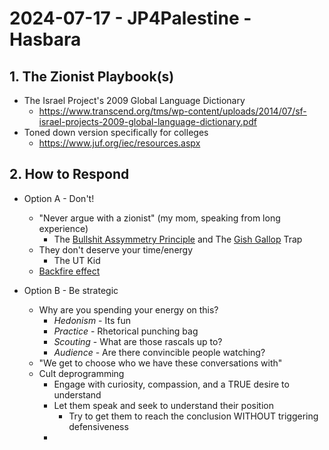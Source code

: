 # 2024-07-17 - JP4Palestine - Hasbara

## 1.  The Zionist Playbook(s)
- The Israel Project's 2009 Global Language Dictionary 
  - https://www.transcend.org/tms/wp-content/uploads/2014/07/sf-israel-projects-2009-global-language-dictionary.pdf
- Toned down version specifically for colleges
  -  https://www.juf.org/iec/resources.aspx

## 2. How to Respond
- Option A - Don't!
  - "Never argue with a zionist" (my mom, speaking from long experience)
    - The [Bullshit Assymmetry Principle](https://en.wikipedia.org/wiki/Brandolini%27s_law) and The [Gish Gallop](https://en.wikipedia.org/wiki/Gish_gallop) Trap 
  - They don't deserve your time/energy
    - The UT Kid
  - [Backfire effect](https://www.ncbi.nlm.nih.gov/pmc/articles/PMC7462781/)
  
- Option B - Be strategic
  - Why are you spending your energy on this? 
    - *Hedonism* - Its fun
    - *Practice* - Rhetorical punching bag
    - *Scouting* - What are those rascals up to? 
    - *Audience* - Are there convincible people watching?
  - "We get to choose who we have these conversations with"
  - Cult deprogramming
    - Engage with curiosity, compassion, and a TRUE desire to understand
    - Let them speak and seek to understand their position
      - Try to get them to reach the conclusion WITHOUT triggering defensiveness
    - 